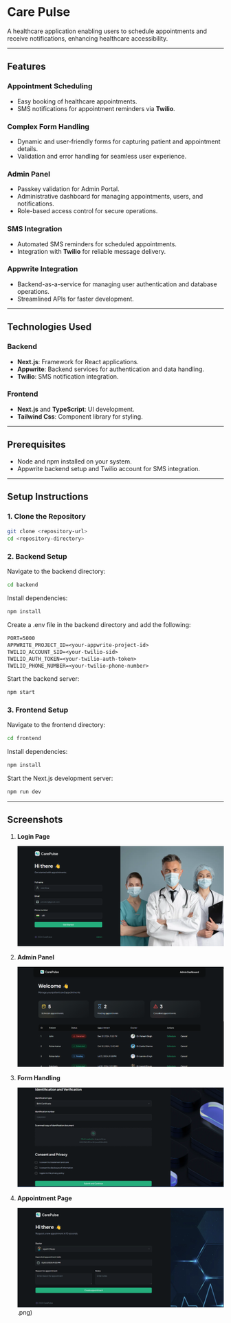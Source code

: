 # Care Pulse

A healthcare application enabling users to schedule appointments and receive notifications, enhancing healthcare accessibility.

---

## Features

### Appointment Scheduling
- Easy booking of healthcare appointments.
- SMS notifications for appointment reminders via **Twilio**.

### Complex Form Handling
- Dynamic and user-friendly forms for capturing patient and appointment details.
- Validation and error handling for seamless user experience.

### Admin Panel
- Passkey validation for Admin Portal.
- Administrative dashboard for managing appointments, users, and notifications.
- Role-based access control for secure operations.

### SMS Integration
- Automated SMS reminders for scheduled appointments.
- Integration with **Twilio** for reliable message delivery.

### Appwrite Integration
- Backend-as-a-service for managing user authentication and database operations.
- Streamlined APIs for faster development.

---

## Technologies Used

### Backend
- **Next.js**: Framework for React applications.
- **Appwrite**: Backend services for authentication and data handling.
- **Twilio**: SMS notification integration.

### Frontend
- **Next.js** and **TypeScript**: UI development.
- **Tailwind Css**: Component library for styling.

---

## Prerequisites

- Node and npm installed on your system.
- Appwrite backend setup and Twilio account for SMS integration.

---

## Setup Instructions

### 1. Clone the Repository
```bash
git clone <repository-url>
cd <repository-directory>
```

### 2. Backend Setup
Navigate to the backend directory:

```bash
cd backend
```

Install dependencies:

```bash
npm install
```

Create a .env file in the backend directory and add the following:

```env
PORT=5000
APPWRITE_PROJECT_ID=<your-appwrite-project-id>
TWILIO_ACCOUNT_SID=<your-twilio-sid>
TWILIO_AUTH_TOKEN=<your-twilio-auth-token>
TWILIO_PHONE_NUMBER=<your-twilio-phone-number>
```

Start the backend server:

```bash
npm start
```

### 3. Frontend Setup
Navigate to the frontend directory:

```bash
cd frontend
```

Install dependencies:

```bash
npm install
```

Start the Next.js development server:

```bash
npm run dev
```

---

## Screenshots

1. **Login Page**

   ![Login Page](./screenshots/CLogin.png)

2. **Admin Panel**

   ![Admin Panel](./screenshots/Admin.png)

3. **Form Handling**

   ![Form Handling](./screenshots/Form.png)

4. **Appointment Page**

   ![Appointment Page](./screenshots/Book.png)
.png)
